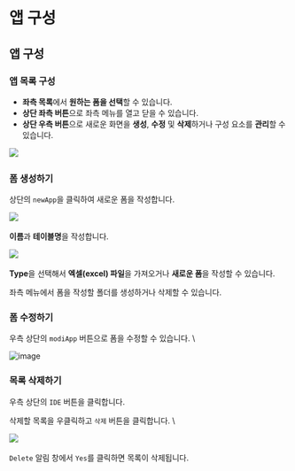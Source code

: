 # 앱 구성

## 앱 구성

### 앱 목록 구성

* **좌측 목록**에서 **원하는 폼을 선택**할 수 있습니다.
* **상단 좌측 버튼**으로 좌측 메뉴를 열고 닫을 수 있습니다.
* **상단 우측 버튼**으로 새로운 화면을 **생성**, **수정** 및 **삭제**하거나 구성 요소를 **관리**할 수 있습니다.

![](../.gitbook/assets/앱구성1.png)

### 폼 생성하기

상단의 `newApp`을 클릭하여 새로운 폼을 작성합니다.

![](../.gitbook/assets/앱구성2.png)

**이름**과 **테이블명**을 작성합니다.

![](../.gitbook/assets/앱구성3.png)

**Type**을 선택해서 **엑셀(excel) 파일**을 가져오거나 **새로운 폼**을 작성할 수 있습니다.

좌측 메뉴에서 폼을 작성할 폴더를 생성하거나 삭제할 수 있습니다.

###

### 폼 수정하기

우측 상단의 `modiApp` 버튼으로 폼을 수정할 수 있습니다. \


![image](https://user-images.githubusercontent.com/72512101/125428067-533dc04d-9c54-44d2-a3e3-1a58ec54dc97.png)

### 목록 삭제하기

우측 상단의 `IDE` 버튼을 클릭합니다.

삭제할 목록을 우클릭하고 `삭제` 버튼을 클릭합니다. \


![](../.gitbook/assets/앱구성5.png)

`Delete` 알림 창에서 `Yes`를 클릭하면 목록이 삭제됩니다.
